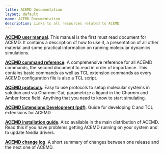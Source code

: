 ```yaml
---
title: ACEMD Documentation
layout: default
name: ACEMD Documentation
description: Links to all resources related to ACEMD
---
```



[__ACEMD user manual__](./usermanual). This manual is the first must read document for ACEMD. It contains a description of how to use it, a presentation of all other material and some practical information on running molecular dynamics simulations.

[__ACEMD command reference__](./commands). A comprehensive reference for all ACEMD commands, the second document to read in order of importance. This contains basic commands as well as TCL extension commands as every ACEMD configuration file is also a TCL script.

[__ACEMD protocols__](./protocols). Easy to use protocols to setup molecular systems in solution and via Charmm-Gui, parametrize a ligand in the Charmm and Amber force field. Anything that you need to know to start simulating.

<a href="http://download.acellera.com/manuals/latest/docs/ACEMD-Extension-Guide.pdf" target="_parent">__ACEMD Extensions Development (pdf)__</a>. Guide for developing C and TCL extensions for ACEMD 

[__ACEMD installation guide__](./install). Also available in the main distribution of ACEMD. Read this if you have problems getting ACEMD running on your system and to update Nvidia drivers.

[__ACEMD change log__](./changelog). A short summary of changes between one release and the next one of ACEMD.



